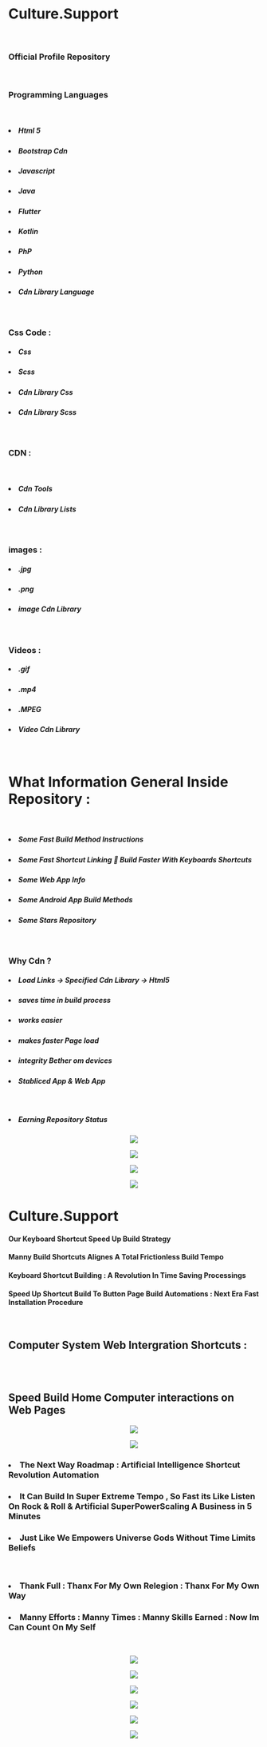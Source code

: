 
<p align="center">
  
  <h1>   Culture.Support     </h1>
  </br>
   <h3>     Official Profile Repository  </h3>
   </br>
   <h3>   Programming Languages </h3>
   </br>
     <h5>  <li> Html 5  </li> </h5>
       <h5>  <li> Bootstrap Cdn  </li> </h5>
         <h5>  <li> Javascript  </li> </h5>
           <h5>  <li> Java </li> </h5>
             <h5>  <li> Flutter  </li> </h5>
               <h5>  <li> Kotlin  </li> </h5>
                 <h5>  <li> PhP  </li> </h5>
                   <h5>  <li> Python </li> </h5>
           <h5> <li> Cdn Library Language </li> </h5>
     </br>
                    <h3>   Css Code :  </h3>
                   <h5>  <li> Css </li> </h5>
                   <h5>  <li> Scss </li> </h5>
                   <h5>  <li> Cdn Library Css </li> </h5>
                   <h5>  <li> Cdn Library Scss </li> </h5>                   </br>
                    <h3>   CDN : </h3>
                    </br>
                     <h5>  <li> Cdn Tools </li> </h5>
                       <h5>  <li> Cdn Library Lists </li> </h5>
   </br>
   <h3>   images : </h3>
   <h5>  <li> .jpg  </li> </h5>
   <h5>  <li> .png  </li> </h5>
   <h5>  <li> image Cdn Library </li> </h5>
    </br>
     <h3>  Videos : </h3>
   <h5>  <li> .gif  </li> </h5>
   <h5>  <li> .mp4 </li> </h5>
    <h5>  <li> .MPEG </li> </h5>
   <h5>  <li> Video Cdn Library</li> </h5>
  </br>
    <h1>   What Information General Inside Repository :    </h1>
      </br>
    <h5>  <li> Some Fast Build Method Instructions  </li> </h5>
    <h5>  <li> Some Fast Shortcut Linking 🔗 Build Faster With Keyboards Shortcuts </li> </h5>
     <h5>  <li> Some Web App Info </li> </h5>
       <h5>  <li> Some Android App Build Methods  </li> </h5>
         <h5>  <li> Some Stars Repository  </li> </h5>
  </br>
  
</p>

<h3>   Why Cdn ?  </h3>
<h5>  <li> Load Links -> Specified Cdn Library -> Html5 </li> </h5>
<h5>  <li> saves time in build process </li> </h5>
<h5>  <li> works easier  </li> </h5>
<h5>  <li> makes faster Page load </li> </h5>
<h5>  <li> integrity Bether om devices </li> </h5>
<h5>  <li> Stabliced App & Web App </li> </h5>
</br>
<h5>  <li> Earning Repository Status </li> </h5>

<p align="center">
  <a>
    <img src="https://i.pinimg.com/originals/16/02/b2/1602b26c05ee78120695d592a68b8912.gif">
  </a>
</p>


<p align="center">
  <a>
    <img src="https://camo.githubusercontent.com/fa22a95c9000d4e4914bc5de9fb94adde07fc0123f0f91ed0f2c3b7bd0240fcb/68747470733a2f2f6f63746f6465782e6769746875622e636f6d2f696d616765732f6461667470756e6b746f6361742d74686f6d61732e676966">
  </a>
</p>




<p align="center">
  <a>
    <img src="https://camo.githubusercontent.com/63abdc3407ab5749a6fa046151ee56433f7922da540e1aa8d3b5795200dde75f/68747470733a2f2f6f63746f6465782e6769746875622e636f6d2f696d616765732f6461667470756e6b746f6361742d6775792e676966">
  </a>
</p>




<p align="center">
  <a>
    <img src="https://raw.githubusercontent.com/PolarBearGG/PolarBearGG/master/web-developer.gif">
  </a>
</p>




<h1> Culture.Support </h1>
  
<h4> Our Keyboard Shortcut Speed Up Build Strategy  </h4>

<h4> Manny Build Shortcuts Alignes A Total Frictionless Build Tempo  </h4>

<h4> Keyboard Shortcut Building : A Revolution In Time Saving Processings   </h4>

<h4> Speed Up Shortcut Build To Button Page Build Automations : Next Era Fast Installation Procedure  </h4>

 </br>

<h2> Computer System Web Intergration Shortcuts :  </h2>
 </br>
  </br>
<h2>  Speed Build Home Computer interactions on Web Pages  </h2>



<p align="center">
  <a>
    <img src="https://buffer.com/library/content/images/library/wp-content/uploads/2017/06/keyboard-shortcuts.gif">
  </a>
</p>



<p align="center">
  <a>
    <img src="https://s1.pir.fm/pf/blog/articles/Ccleaner-Mac-Shortcuts-8.gif">
  </a>
</p>



<p align="center">
  
<h3>  <li>  The Next Way Roadmap : Artificial Intelligence Shortcut Revolution Automation </li>   </h3> 
<h3> <li>  It Can Build In Super Extreme Tempo , So Fast its Like Listen On Rock & Roll & Artificial SuperPowerScaling A Business in 5 Minutes </li> </h3>
<h3> <li>  Just Like We Empowers Universe Gods Without Time Limits Beliefs   </li> </h3>
    </br
</p>





<p align="center">
  
<h3>  <li>  Thank Full : Thanx For My Own Relegion : Thanx For My Own Way   </li>   </h3> 
<h3> <li>   Manny Efforts : Manny Times : Manny Skills Earned : Now Im Can Count On My Self </li> </h3>
    </br
</p>


<p align="center">
  <a>
    <img src="https://insidedigital.in/wp-content/uploads/2019/12/Loop.gif">
  </a>
</p>



<p align="center">
  <a>
    <img src="https://nandankumar.in/wp-content/uploads/2020/09/website-development-company-in-agra.gif">
  </a>
</p>



<p align="center">
  <a>
    <img src="https://ffwagency.com/sites/default/files/2019-05/ffw-illustration3_0.gif">
  </a>
</p>





<p align="center">
  <a>
    <img src="https://64.media.tumblr.com/f3f629d17aa588273c3a9abcb2954460/tumblr_nmyefexhlF1stn28do1_1280.gifv">
  </a>
</p>


<p align="center">
  <a>
    <img src="https://cdn.dribbble.com/users/730521/screenshots/2685132/tv_gif.gif">
  </a>
</p>


<p align="center">
  <a>
    <img src="https://i.pinimg.com/originals/e4/d3/95/e4d395849317f98f2a418c0e10182b0d.gif">
  </a>
</p>




